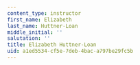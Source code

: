 ```yaml
---
content_type: instructor
first_name: Elizabeth
last_name: Huttner-Loan
middle_initial: ''
salutation: ''
title: Elizabeth Huttner-Loan
uid: a1ed5534-cf5e-7deb-4bac-a797be29fc5b
---
```

